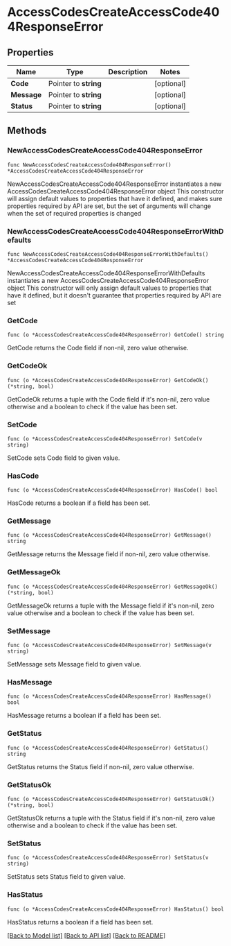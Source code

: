 # AccessCodesCreateAccessCode404ResponseError

## Properties

Name | Type | Description | Notes
------------ | ------------- | ------------- | -------------
**Code** | Pointer to **string** |  | [optional] 
**Message** | Pointer to **string** |  | [optional] 
**Status** | Pointer to **string** |  | [optional] 

## Methods

### NewAccessCodesCreateAccessCode404ResponseError

`func NewAccessCodesCreateAccessCode404ResponseError() *AccessCodesCreateAccessCode404ResponseError`

NewAccessCodesCreateAccessCode404ResponseError instantiates a new AccessCodesCreateAccessCode404ResponseError object
This constructor will assign default values to properties that have it defined,
and makes sure properties required by API are set, but the set of arguments
will change when the set of required properties is changed

### NewAccessCodesCreateAccessCode404ResponseErrorWithDefaults

`func NewAccessCodesCreateAccessCode404ResponseErrorWithDefaults() *AccessCodesCreateAccessCode404ResponseError`

NewAccessCodesCreateAccessCode404ResponseErrorWithDefaults instantiates a new AccessCodesCreateAccessCode404ResponseError object
This constructor will only assign default values to properties that have it defined,
but it doesn't guarantee that properties required by API are set

### GetCode

`func (o *AccessCodesCreateAccessCode404ResponseError) GetCode() string`

GetCode returns the Code field if non-nil, zero value otherwise.

### GetCodeOk

`func (o *AccessCodesCreateAccessCode404ResponseError) GetCodeOk() (*string, bool)`

GetCodeOk returns a tuple with the Code field if it's non-nil, zero value otherwise
and a boolean to check if the value has been set.

### SetCode

`func (o *AccessCodesCreateAccessCode404ResponseError) SetCode(v string)`

SetCode sets Code field to given value.

### HasCode

`func (o *AccessCodesCreateAccessCode404ResponseError) HasCode() bool`

HasCode returns a boolean if a field has been set.

### GetMessage

`func (o *AccessCodesCreateAccessCode404ResponseError) GetMessage() string`

GetMessage returns the Message field if non-nil, zero value otherwise.

### GetMessageOk

`func (o *AccessCodesCreateAccessCode404ResponseError) GetMessageOk() (*string, bool)`

GetMessageOk returns a tuple with the Message field if it's non-nil, zero value otherwise
and a boolean to check if the value has been set.

### SetMessage

`func (o *AccessCodesCreateAccessCode404ResponseError) SetMessage(v string)`

SetMessage sets Message field to given value.

### HasMessage

`func (o *AccessCodesCreateAccessCode404ResponseError) HasMessage() bool`

HasMessage returns a boolean if a field has been set.

### GetStatus

`func (o *AccessCodesCreateAccessCode404ResponseError) GetStatus() string`

GetStatus returns the Status field if non-nil, zero value otherwise.

### GetStatusOk

`func (o *AccessCodesCreateAccessCode404ResponseError) GetStatusOk() (*string, bool)`

GetStatusOk returns a tuple with the Status field if it's non-nil, zero value otherwise
and a boolean to check if the value has been set.

### SetStatus

`func (o *AccessCodesCreateAccessCode404ResponseError) SetStatus(v string)`

SetStatus sets Status field to given value.

### HasStatus

`func (o *AccessCodesCreateAccessCode404ResponseError) HasStatus() bool`

HasStatus returns a boolean if a field has been set.


[[Back to Model list]](../README.md#documentation-for-models) [[Back to API list]](../README.md#documentation-for-api-endpoints) [[Back to README]](../README.md)


